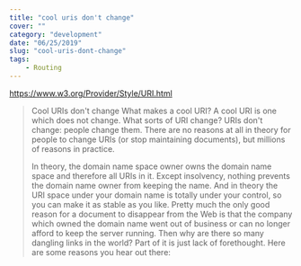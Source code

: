 ```yaml
---
title: "cool uris don't change"
cover: ""
category: "development"
date: "06/25/2019"
slug: "cool-uris-dont-change"
tags:
    - Routing
---
```


<https://www.w3.org/Provider/Style/URI.html>

> Cool URIs don't change
> What makes a cool URI?
> A cool URI is one which does not change.
> What sorts of URI change?
> URIs don't change: people change them.
> There are no reasons at all in theory for people to change URIs (or stop maintaining documents), but millions of reasons in practice.
> 
> In theory, the domain name space owner owns the domain name space and therefore all URIs in it. Except insolvency, nothing prevents the domain name owner from keeping the name. And in theory the URI space under your domain name is totally under your control, so you can make it as stable as you like. Pretty much the only good reason for a document to disappear from the Web is that the company which owned the domain name went out of business or can no longer afford to keep the server running. Then why are there so many dangling links in the world? Part of it is just lack of forethought. Here are some reasons you hear out there:

